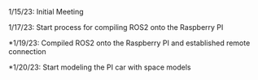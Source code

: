 1/15/23: Initial Meeting

1/17/23: Start process for compiling ROS2 onto the Raspberry PI

*1/19/23: Compiled ROS2 onto the Raspberry PI and established remote connection

*1/20/23: Start modeling the PI car with space models